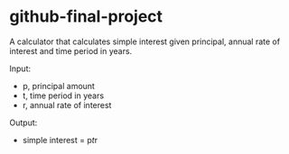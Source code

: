 # github-final-project

A calculator that calculates simple interest given principal, annual rate of interest and time period in years.

Input:
- p, principal amount
- t, time period in years
- r, annual rate of interest

Output:
- simple interest = p*t*r
